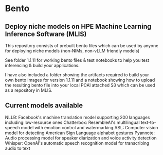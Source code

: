 # Bento
## Deploy niche models on HPE Machine Learning Inference Software (MLIS) 

This repository consists of prebuilt bento files which can be used by anyone for deploying niche models (non-NIMs, non-vLLM friendly models)

See folder 1.1.11 for working bento files & test notebooks to help you test inferencing & build your applications.

I have also included a folder showing the artifacts required to build your own bento images for version 1.1.11 and a notebook showing how to upload the resulting bento file into your local PCAI attached S3 which can be used as a repository in MLIS.

## Current models available

NLLB: Facebook's machine translation model supporting 200 languages including low-resource ones 
Chatterbox: ResembleAI's multilingual text-to-speech model with emotion control and watermarking 
ASL: Computer vision model for detecting American Sign Language alphabet gestures
Pyannote: Audio processing model for speaker diarization and voice activity detection
Whisper: OpenAI's automatic speech recognition model for transcribing audio to text
